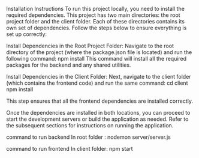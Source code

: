 Installation Instructions
To run this project locally, you need to install the required dependencies. This project has two main directories: the root project folder and the client folder. Each of these directories contains its own set of dependencies. Follow the steps below to ensure everything is set up correctly:

Install Dependencies in the Root Project Folder:
Navigate to the root directory of the project (where the package.json file is located) and run the following command:
npm install
This command will install all the required packages for the backend and any shared utilities.

Install Dependencies in the Client Folder:
Next, navigate to the client folder (which contains the frontend code) and run the same command:
cd client
npm install

This step ensures that all the frontend dependencies are installed correctly.

Once the dependencies are installed in both locations, you can proceed to start the development servers or build the application as needed. Refer to the subsequent sections for instructions on running the application.

command to run backend
In root folder : nodemon server/server.js

command to run frontend
In client folder: npm start
